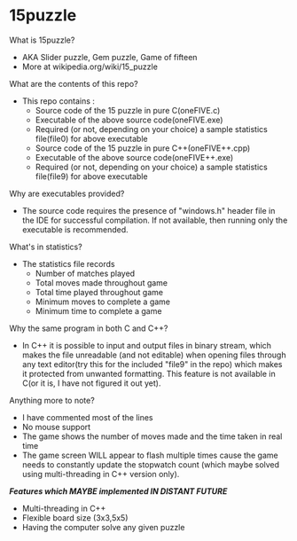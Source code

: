 # 15puzzle
What is 15puzzle?
- AKA Slider puzzle, Gem puzzle, Game of fifteen
- More at wikipedia.org/wiki/15_puzzle

What are the contents of this repo?
- This repo contains :
	* Source code of the 15 puzzle in pure C(oneFIVE.c)
	* Executable of the above source code(oneFIVE.exe)
	* Required (or not, depending on your choice) a sample statistics file(file0) for above executable
	* Source code of the 15 puzzle in pure C++(oneFIVE++.cpp)
	* Executable of the above source code(oneFIVE++.exe)
	* Required (or not, depending on your choice) a sample statistics file(file9) for above executable

Why are executables provided?
- The source code requires the presence of "windows.h" header file in the IDE for successful compilation. If not available, then running only the executable is recommended.

What's in statistics?
- The statistics file records
	* Number of matches played
	* Total moves made throughout game
	* Total time played throughout game
	* Minimum moves to complete a game
	* Minimum time to complete a game

Why the same program in both C and C++?
- In C++ it is possible to input and output files in binary stream, which makes the file unreadable (and not editable) when opening files through any text editor(try this for the included "file9" in the repo) which makes it protected from unwanted formatting. This feature is not available in C(or it is, I have not figured it out yet).

Anything more to note?
- I have commented most of the lines
- No mouse support
- The game shows the number of moves made and the time taken in real time
- The game screen WILL appear to flash multiple times cause the game needs to constantly update the stopwatch count (which maybe solved using multi-threading in C++ version only).

*****Features which MAYBE implemented IN DISTANT FUTURE*****
* Multi-threading in C++
* Flexible board size (3x3,5x5)
* Having the computer solve any given puzzle